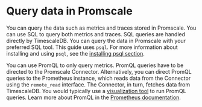 # Query data in Promscale
You can query the data such as metrics and traces stored in Promscale. You can
use SQL to query both metrics and traces. SQL queries are handled directly by
TimescaleDB. You can query the data in Promscale with your preferred SQL tool.
This guide uses `psql`. For more information about installing and using
`psql`, see the [installing psql section][install-psql].

You can use PromQL to only query metrics. PromQL queries have to be directed to
the Promscale Connector. Alternatively, you can direct PromQL queries to the
Prometheus instance, which reads data from the Connector using the `remote_read`
interface. The Connector, in turn, fetches data from TimescaleDB. You would
typically use a [visualization tool][visualize-data] to run PromQL queries.
Learn more about PromQL in the [Prometheus documentation][promql-docs].

[install-psql]: /timescaledb/:currentVersion:/how-to-guides/connecting/psql/
[visualize-data]: /promscale/:currentVersion:/visualize-data/
[promql-docs]: https://prometheus.io/docs/prometheus/latest/querying/basics/
